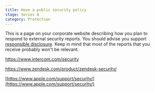 ```yaml
---
title: Have a public security policy
stage: Series A
category: Protection
---
```

This is a page on your corporate website describing how you plan to respond to external security reports. You should advise you support [responsible disclosure](https://en.wikipedia.org/wiki/Responsible_disclosure). Keep in mind that most of the reports that you receive probably won't be relevant.

[https://www.intercom.com/security ](https://www.intercom.com/security )

[https://www.zendesk.com/product/zendesk-security/ ](https://www.zendesk.com/product/zendesk-security/ )

[https://www.apple.com/support/security/](https://www.apple.com/support/security/)
